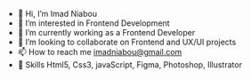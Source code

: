 - 👋 Hi, I’m Imad Niabou
- 👀 I’m interested in Frontend Development
- 🌱 I’m currently working as a Frontend Developer
- 💞️ I’m looking to collaborate on Frontend and UX/UI projects
- 📫 How to reach me imadniabou@gmail.com
- 👋 Skills Html5, Css3, javaScript, Figma, Photoshop, Illustrator
<!---
ImadNiabou/ImadNiabou is a ✨ special ✨ repository because its `README.md` (this file) appears on your GitHub profile.
You can click the Preview link to take a look at your changes.
--->
